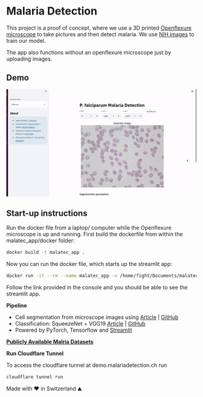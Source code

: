 # Malaria Detection  

This project is a proof of concept, where we use a 3D printed [Openflexure microscope](https://openflexure.org/) to take pictures and then detect malaria. We use [NIH images](https://lhncbc.nlm.nih.gov/LHC-downloads/downloads.html#malaria-datasets) to train our model. 

The app also functions without an openflexure microscope just by uploading images.

## Demo

![Malaria app Demo](malatec_mvp2.gif)  

## Start-up instructions
Run the docker file from a laptop/ computer while the Openflexure microscope is up and running. First build the dockerfile from within the malatec_app/docker folder:

```bash
docker build -t malatec_app .
```
Now you can run the docker file, which starts up the streamlit app:

```bash
docker run -it --rm --name malatec_app -v /home/fight/Documents/malatec_app/docker  malatec_app:latest
```
Follow the link provided in the console and you should be able to see the streamlit app.

**Pipeline**    

- Cell segmentation from microscope images using [Article](https://www.biorxiv.org/content/10.1101/2020.02.02.931238v1) | [GitHub](https://github.com/MouseLand/cellpose)  
- Classification: SqueezeNet + VGG19 [Article](https://peerj.com/articles/6977.pdf) | [GitHub](https://github.com/sivaramakrishnan-rajaraman/Deep-Neural-Ensembles-toward-Malaria-Parasite-Detection-in-Thin-Blood-Smear-Images)
- Powered by PyTorch, Tensorflow and [Streamlit](https://docs.streamlit.io/en/stable/api.html)  

**[Publicly Available Malria Datasets](https://github.com/danielbarco/malaria_datasets)**

**Run Cloudflare Tunnel**

To access the cloudflare tunnel at demo.malariadetection.ch run

```bash
cloudflare tunnel run
```

Made with ❤️ in Switzerland ⛰️
  

